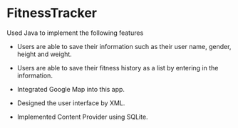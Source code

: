 # FitnessTracker

Used Java to implement the following features

- Users are able to save their information such as their user name, gender, height and weight. 

- Users are able to save their fitness history as a list by entering in the information. 

- Integrated Google Map into this app. 

- Designed the user interface by XML.

- Implemented Content Provider using SQLite.
